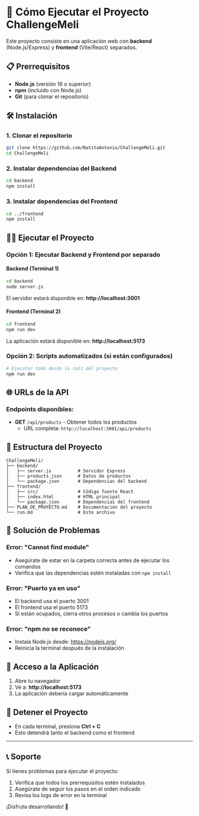 # 🚀 Cómo Ejecutar el Proyecto ChallengeMeli

Este proyecto consiste en una aplicación web con **backend** (Node.js/Express) y **frontend** (Vite/React) separados.

## 📋 Prerrequisitos

- **Node.js** (versión 16 o superior)
- **npm** (incluido con Node.js)
- **Git** (para clonar el repositorio)

## 🛠️ Instalación

### 1. Clonar el repositorio
```bash
git clone https://github.com/NatitaAntonio/ChallengeMeli.git
cd ChallengeMeli
```

### 2. Instalar dependencias del Backend
```bash
cd backend
npm install
```

### 3. Instalar dependencias del Frontend
```bash
cd ../frontend
npm install
```

## 🏃‍♂️ Ejecutar el Proyecto

### Opción 1: Ejecutar Backend y Frontend por separado

#### Backend (Terminal 1)
```bash
cd backend
node server.js
```
El servidor estará disponible en: **http://localhost:3001**

#### Frontend (Terminal 2)
```bash
cd frontend
npm run dev
```
La aplicación estará disponible en: **http://localhost:5173**

### Opción 2: Scripts automatizados (si están configurados)

```bash
# Ejecutar todo desde la raíz del proyecto
npm run dev
```

## 🌐 URLs de la API

### Endpoints disponibles:
- **GET** `/api/products` - Obtener todos los productos
  - URL completa: `http://localhost:3001/api/products`

## 📁 Estructura del Proyecto

```
ChallengeMeli/
├── backend/
│   ├── server.js          # Servidor Express
│   ├── products.json      # Datos de productos
│   └── package.json       # Dependencias del backend
├── frontend/
│   ├── src/               # Código fuente React
│   ├── index.html         # HTML principal
│   └── package.json       # Dependencias del frontend
├── PLAN_DE_PROYECTO.md    # Documentación del proyecto
└── run.md                 # Este archivo
```

## 🔧 Solución de Problemas

### Error: "Cannot find module"
- Asegúrate de estar en la carpeta correcta antes de ejecutar los comandos
- Verifica que las dependencias estén instaladas con `npm install`

### Error: "Puerto ya en uso"
- El backend usa el puerto 3001
- El frontend usa el puerto 5173
- Si están ocupados, cierra otros procesos o cambia los puertos

### Error: "npm no se reconoce"
- Instala Node.js desde: https://nodejs.org/
- Reinicia la terminal después de la instalación

## 📱 Acceso a la Aplicación

1. Abre tu navegador
2. Ve a: **http://localhost:5173**
3. La aplicación debería cargar automáticamente

## 🛑 Detener el Proyecto

- En cada terminal, presiona **Ctrl + C**
- Esto detendrá tanto el backend como el frontend

---

## 📞 Soporte

Si tienes problemas para ejecutar el proyecto:
1. Verifica que todos los prerrequisitos estén instalados
2. Asegúrate de seguir los pasos en el orden indicado
3. Revisa los logs de error en la terminal

¡Disfruta desarrollando! 🎉 